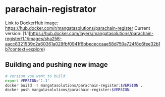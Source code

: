 # parachain-registrator
Link to DockerHub image: https://hub.docker.com/r/mangatasolutions/parachain-register
Current version: [1.1]https://hub.docker.com/layers/mangatasolutions/parachain-register/1.1/images/sha256-aacc8321539c2a60361a028fbf0941f6bbececcaae58d750a724f8c6fee32b1b?context=explore)

## Building and pushing new image
```bash
# Version you want to build
export VERSION='1.1'
docker build -t mangatasolutions/parachain-register:$VERSION .
docker push mangatasolutions/parachain-register:$VERSION
``` 